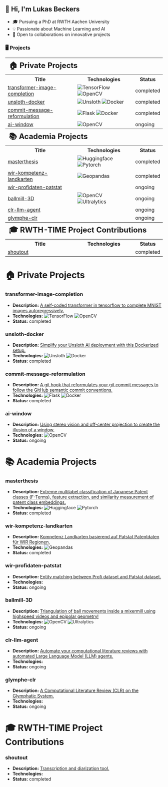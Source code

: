 ## 👋 Hi, I'm Lukas Beckers

* 🎓 Pursuing a PhD at RWTH Aachen University
* 💡 Passionate about Machine Learning and AI
* 🤝 Open to collaborations on innovative projects


 ### 🖥️ Projects 

<table>
    <tr>
        <th colspan="3" style="text-align: left; font-size: 24px;">🏠 Private Projects</th>
    </tr>
    <tr>
        <th>Title</th>
        <th>Technologies</th>
        <th>Status</th>
    </tr>
    <tr>
        <td><a href="https://github.com/LukasBeckers/transformer-image-completion" title="A self-coded transformer in tensorflow to complete MNIST images autoregressively.">transformer-image-completion</a></td>
        <td>
            <img src="https://img.shields.io/badge/TensorFlow-black?style=flat-square&logo=tensorflow" alt="TensorFlow">
            <img src="https://img.shields.io/badge/OpenCV-black?style=flat-square&logo=opencv" alt="OpenCV">
        </td>
        <td>completed</td>
    </tr>
    <tr>
        <td><a href="https://github.com/LukasBeckers/Unsloth-Docker" title="Simplify your Unsloth AI deployment with this Dockerized setup.">unsloth-docker</a></td>
        <td>
            <img src="https://img.shields.io/badge/Unsloth-black?style=flat-square&logo=unsloth" alt="Unsloth">
            <img src="https://img.shields.io/badge/Docker-black?style=flat-square&logo=docker" alt="Docker">
        </td>
        <td>completed</td>
    </tr>
    <tr>
        <td><a href="https://github.com/LukasBeckers/commit-message-reformulation" title="A git hook that reformulates your git commit messages to follow the github semantic commit conventions">commit-message-reformulation</a></td>
        <td>
            <img src="https://img.shields.io/badge/Flask-black?style=flat-square&logo=Flask" alt="Flask">
            <img src="https://img.shields.io/badge/Docker-black?style=flat-square&logo=docker" alt="Docker">
        </td>
        <td>completed</td>
    </tr>
    <tr>
        <td><a href="https://github.com/LukasBeckers/ai-window" title="Using stereo vision to and off-center projection to create the illusion of a window.">ai-window</a></td>
        <td>
            <img src="https://img.shields.io/badge/OpenCV-black?style=flat-square&logo=opencv" alt="OpenCV">
        </td>
        <td>ongoing</td>
    </tr>
    <tr>
        <th colspan="3" style="text-align: left; font-size: 24px;">📚 Academia Projects</th>
    </tr>
    <tr>
        <th>Title</th>
        <th>Technologies</th>
        <th>Status</th>
    </tr>
    <tr>
        <td><a href="https://github.com/LukasBeckers/masterthesis-jappat" title="Extreme multilabel classification of Japanese Patent classes (F-Terms), feature extraction and similarity measurement of patent class embeddings!">masterthesis</a></td>
        <td>
            <img src="https://img.shields.io/badge/Huggingface-black?style=flat-square&logo=huggingface" alt="Huggingface">
            <img src="https://img.shields.io/badge/Pytorch-black?style=flat-square&logo=pytorch" alt="Pytorch">
        </td>
        <td>completed</td>
    </tr>
    <tr>
        <td><a href="https://github.com/LukasBeckers/wir-kompetenz-landkarten" title="Kompetenz Landkarten basierend auf Patstat Patentdaten für WIR Regionen">wir-kompetenz-landkarten</a></td>
        <td>
            <img src="https://img.shields.io/badge/Geopandas-black?style=flat-square&logo=geopandas" alt="Geopandas">
        </td>
        <td>completed</td>
    </tr>
    <tr>
        <td><a href="https://github.com/LukasBeckers/wir-profidaten-patstat" title="Entity matching between Profi dataset and Patstat dataset.">wir-profidaten-patstat</a></td>
        <td></td>
        <td>ongoing</td>
    </tr>
    <tr>
        <td><a href="https://github.com/LukasBeckers/BallMill3D" title="Triangulation of ball movements inside a mixermill using highspeed videos and epipolar geometry!">ballmill-3D</a></td>
        <td>
            <img src="https://img.shields.io/badge/OpenCV-black?style=flat-square&logo=opencv" alt="OpenCV">
            <img src="https://img.shields.io/badge/Ultralytics-black?style=flat-square&logo=ultralytics" alt="Ultralytics">
        </td>
        <td>ongoing</td>
    </tr>
    <tr>
        <td><a href="https://github.com/LukasBeckers/clr-llm-agent" title="Automate your computational literature reviews with automated Large Language Model (LLM) agents.">clr-llm-agent</a></td>
        <td></td>
        <td>ongoing</td>
    </tr>
    <tr>
        <td><a href="https://github.com/LukasBeckers/glymphe-clr" title="A Computational Literature Review (CLR) on the Glymphatic System">glymphe-clr</a></td>
        <td></td>
        <td>ongoing</td>
    </tr>
    <tr>
        <th colspan="3" style="text-align: left; font-size: 24px;">🎓 RWTH-TIME Project Contributions</th>
    </tr>
    <tr>
        <th>Title</th>
        <th>Technologies</th>
        <th>Status</th>
    </tr>
    <tr>
        <td><a href="https://github.com/RWTH-TIME/shoutout" title="Transcription and diarization tool.">shoutout</a></td>
        <td></td>
        <td>completed</td>
    </tr>
</table>

# 🏠 Private Projects

### transformer-image-completion
- **Description:** [A self-coded transformer in tensorflow to complete MNIST images autoregressively.](https://github.com/LukasBeckers/transformer-image-completion)
- **Technologies:** ![TensorFlow](https://img.shields.io/badge/TensorFlow-black?style=flat-square&logo=tensorflow) ![OpenCV](https://img.shields.io/badge/OpenCV-black?style=flat-square&logo=opencv)
- **Status:** completed

### unsloth-docker
- **Description:** [Simplify your Unsloth AI deployment with this Dockerized setup.](https://github.com/LukasBeckers/Unsloth-Docker)
- **Technologies:** ![Unsloth](https://img.shields.io/badge/Unsloth-black?style=flat-square&logo=unsloth) ![Docker](https://img.shields.io/badge/Docker-black?style=flat-square&logo=docker)
- **Status:** completed

### commit-message-reformulation
- **Description:** [A git hook that reformulates your git commit messages to follow the GitHub semantic commit conventions.](https://github.com/LukasBeckers/commit-message-reformulation)
- **Technologies:** ![Flask](https://img.shields.io/badge/Flask-black?style=flat-square&logo=Flask) ![Docker](https://img.shields.io/badge/Docker-black?style=flat-square&logo=docker)
- **Status:** completed

### ai-window
- **Description:** [Using stereo vision and off-center projection to create the illusion of a window.](https://github.com/LukasBeckers/ai-window)
- **Technologies:** ![OpenCV](https://img.shields.io/badge/OpenCV-black?style=flat-square&logo=opencv)
- **Status:** ongoing

# 📚 Academia Projects

### masterthesis
- **Description:** [Extreme multilabel classification of Japanese Patent classes (F-Terms), feature extraction, and similarity measurement of patent class embeddings.](https://github.com/LukasBeckers/masterthesis-jappat)
- **Technologies:** ![Huggingface](https://img.shields.io/badge/Huggingface-black?style=flat-square&logo=huggingface) ![Pytorch](https://img.shields.io/badge/Pytorch-black?style=flat-square&logo=pytorch)
- **Status:** completed

### wir-kompetenz-landkarten
- **Description:** [Kompetenz Landkarten basierend auf Patstat Patentdaten für WIR Regionen.](https://github.com/LukasBeckers/wir-kompetenz-landkarten)
- **Technologies:** ![Geopandas](https://img.shields.io/badge/Geopandas-black?style=flat-square&logo=geopandas)
- **Status:** completed

### wir-profidaten-patstat
- **Description:** [Entity matching between Profi dataset and Patstat dataset.](https://github.com/LukasBeckers/wir-profidaten-patstat)
- **Technologies:** 
- **Status:** ongoing

### ballmill-3D
- **Description:** [Triangulation of ball movements inside a mixermill using highspeed videos and epipolar geometry!](https://github.com/LukasBeckers/BallMill3D)
- **Technologies:** ![OpenCV](https://img.shields.io/badge/OpenCV-black?style=flat-square&logo=opencv) ![Ultralytics](https://img.shields.io/badge/Ultralytics-black?style=flat-square&logo=ultralytics)
- **Status:** ongoing

### clr-llm-agent
- **Description:** [Automate your computational literature reviews with automated Large Language Model (LLM) agents.](https://github.com/LukasBeckers/clr-llm-agent)
- **Technologies:** 
- **Status:** ongoing

### glymphe-clr
- **Description:** [A Computational Literature Review (CLR) on the Glymphatic System.](https://github.com/LukasBeckers/glymphe-clr)
- **Technologies:** 
- **Status:** ongoing

# 🎓 RWTH-TIME Project Contributions

### shoutout
- **Description:** [Transcription and diarization tool.](https://github.com/RWTH-TIME/shoutout)
- **Technologies:** 
- **Status:** completed

<!--
### 🏠 Private Projects

| Title         | Technologies  | Status|
| ------------- |-------------  | ----- |
|[transformer-image-completion](https://github.com/LukasBeckers/transformer-image-completion "A self-coded transformer in tensorflow to complete MNIST images autoregressively.")     |![TensorFlow](https://img.shields.io/badge/TensorFlow-black?style=flat-square&logo=tensorflow) ![OpenCV](https://img.shields.io/badge/OpenCV-black?style=flat-square&logo=opencv) | completed |
|[unsloth-docker](https://github.com/LukasBeckers/Unsloth-Docker "Simplify your Unsloth AI deployment with this Dockerized setup.")|![Unsloth](https://img.shields.io/badge/Unsloth-black?style=flat-square&logo=unsloth) ![Docker](https://img.shields.io/badge/Docker-black?style=flat-square&logo=docker)| completed |
|[commit-message-reformulation](https://github.com/LukasBeckers/commit-message-reformulation "A git hook that reformulates your git commit messages to follow the github semantic commit conventions")|![Flask](https://img.shields.io/badge/Flask-black?style=flat-square&logo=Flask)  | completed |
|[ai-window](https://github.com/LukasBeckers/ai-window "Using stereo vision to and off-center projection to creae the illusion of a window.")|![OpenCV](https://img.shields.io/badge/OpenCV-black?style=flat-square&logo=opencv)  | ongoing |


### 📚 Academia Projects

| Title         | Technologies  | Status|
| ------------- |-------------  | ----- |
|[masterthesis](https://github.com/LukasBeckers/masterthesis-jappat "Extreme multilabel classification of japanese Patent classes (F-Terms), feature extraction and similarity measurement of patent class embeddings!")|![Huggingface](https://img.shields.io/badge/Huggingface-black?style=flat-square&logo=huggingface)  ![Pytorch](https://img.shields.io/badge/Pytorch-black?style=flat-square&logo=pytorch)| completed |
|[wir-kompetenz-landkarten](https://github.com/LukasBeckers/wir-kompetenz-landkarten "Kompetenz Landkarten basierend auf Patstat Patentdaten für WIR Regionen")|![Geopandas](https://img.shields.io/badge/Geopandas-black?style=flat-square&logo=geopandas)| completed |
|[wir-profidaten-patstat](https://github.com/LukasBeckers/wir-profidaten-patstat "Entety matching between Profi dataset and Patstat dataset.")|| ongoing |
|[ballmill-3D](https://github.com/LukasBeckers/BallMill3D "Triangulation of ball movements inside a mixermill using highspeed videos and epipolar geometry!")|![OpenCV](https://img.shields.io/badge/OpenCV-black?style=flat-square&logo=opencv)  ![Ultralytics](https://img.shields.io/badge/Ultralytics-black?style=flat-square&logo=ultralytics)| ongoing |
|[clr-llm-agent](https://github.com/LukasBeckers/clr-llm-agent "Automate your computational literature reviews with automated Large Language Model (LLM) agents.")|| ongoing |
|[glymphe-clr](https://github.com/LukasBeckers/glymphe-clr "A Computational Literature Review (CLR) on the Glymphatic System")|| ongoing |

### 🎓 RWTH-TIME Project Contributions

| Title         | Technologies  | Status|
| ------------- |-------------  | ----- |
|[shoutout](https://github.com/RWTH-TIME/shoutout "Transcription and diarization tool.")     |  | completed |

-->
